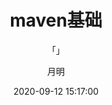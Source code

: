 ---
layout: post
title: "maven基础"
subtitle: "「」"
author: "月明"
date:  2020-09-12 15:17:00
header-img: "assets/background11.png"
header-mask: 0.3
tags:
  - JavaWeb
  - 学习笔记
  - maven
---